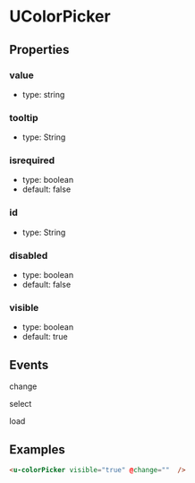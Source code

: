 # UColorPicker

## Properties

### value

* type: string

### tooltip

* type: String

### isrequired

* type: boolean
* default: false

### id

* type: String

### disabled

* type: boolean
* default: false

### visible

* type: boolean
* default: true

## Events

change

select

load


## Examples

```html
<u-colorPicker visible="true" @change=""  />
```
